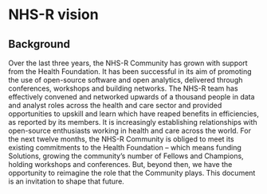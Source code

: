 # NHS-R vision

## Background
Over the last three years, the NHS-R Community has grown with support from the Health Foundation. It has been successful in its aim of promoting the use of open-source software and open analytics, delivered through conferences, workshops and building networks. The NHS-R team has effectively convened and networked upwards of a thousand people in data and analyst roles across the health and care sector and provided opportunities to upskill and learn which have reaped benefits in efficiencies, as reported by its members. It is increasingly establishing relationships with open-source enthusiasts working in health and care across the world. For the next twelve months, the NHS-R Community is obliged to meet its existing commitments to the Health Foundation – which means funding Solutions, growing the community’s number of Fellows and Champions, holding workshops and conferences. But, beyond then, we have the opportunity to reimagine the role that the Community plays. This document is an invitation to shape that future.